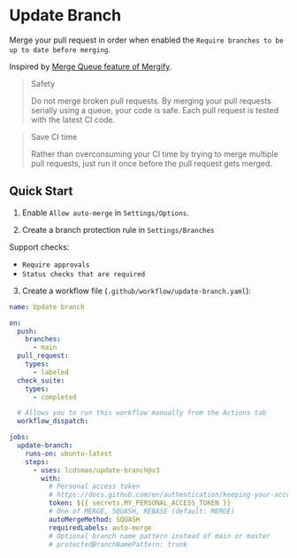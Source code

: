 # Update Branch

Merge your pull request in order when enabled the `Require branches to be up to date before merging`.

Inspired by [Merge Queue feature of Mergify](https://mergify.io/features/merge-queue).

> Safety
> 
> Do not merge broken pull requests. By merging your pull requests serially using a queue, your code is safe. Each pull request is tested with the latest CI code.

> Save CI time
> 
> Rather than overconsuming your CI time by trying to merge multiple pull requests, just run it once before the pull request gets merged.

## Quick Start

1. Enable `Allow auto-merge` in `Settings/Options`.

2. Create a branch protection rule in `Settings/Branches`

Support checks:

- `Require approvals`
- `Status checks that are required`

3. Create a workflow file (`.github/workflow/update-branch.yaml`):

```yaml
name: Update branch

on:
  push:
    branches:
      - main
  pull_request:
    types:
      - labeled
  check_suite:
    types:
      - completed

  # Allows you to run this workflow manually from the Actions tab
  workflow_dispatch:

jobs:
  update-branch:
    runs-on: ubuntu-latest
    steps:
      - uses: lcdsmao/update-branch@v3
        with:
          # Personal access token
          # https://docs.github.com/en/authentication/keeping-your-account-and-data-secure/creating-a-personal-access-token 
          token: ${{ secrets.MY_PERSONAL_ACCESS_TOKEN }}
          # One of MERGE, SQUASH, REBASE (default: MERGE)
          autoMergeMethod: SQUASH
          requiredLabels: auto-merge
          # Optional branch name pattern instead of main or master
          # protectedBranchNamePattern: trunk
```
